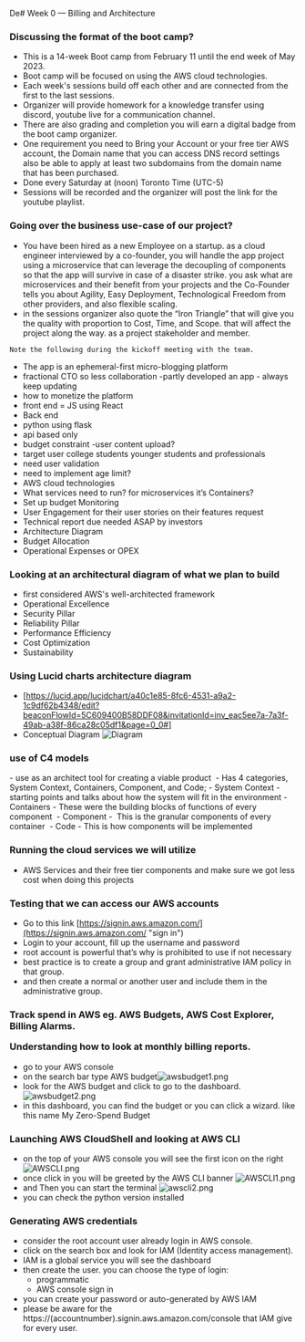 De# Week 0 — Billing and Architecture

<h3>Discussing the format of the boot camp?</h3>

- This is a 14-week Boot camp from February 11 until the end week of May 2023.
- Boot camp will be focused on using the AWS cloud technologies.
- Each week's sessions build off each other and are connected from the first to the last sessions.
- Organizer will provide homework for a knowledge transfer using discord, youtube live for a communication channel.
- There are also grading and completion you will earn a digital badge from the boot camp organizer.
- One requirement you need to Bring your Account or your free tier AWS account, the Domain name that you can access DNS record settings also be able to apply at least two subdomains from the domain name that has been purchased.
- Done every Saturday at (noon) Toronto Time (UTC-5)
- Sessions will be recorded and the organizer will post the link for the youtube playlist.

<h3>Going over the business use-case of our project?</h3>

- You have been hired as a new Employee on a startup. as a cloud engineer interviewed by a co-founder, you will handle the app project using a microservice that can leverage the decoupling of components so that the app will survive in case of a disaster strike. you ask what are microservices and their benefit from your projects and the Co-Founder tells you about Agility, Easy Deployment, Technological Freedom from other providers, and also flexible scaling.
- in the sessions organizer also quote the “Iron Triangle” that will give you the quality with proportion to Cost, Time, and Scope. that will affect the project along the way. as a project stakeholder and member.

`Note the following during the kickoff meeting with the team.`

- The app is an ephemeral-first micro-blogging platform
- fractional CTO so less collaboration -partly developed an app - always keep updating
- how to monetize the platform  
- front end = JS using React 
- Back end 
- python using flask 
- api based only 
- budget constraint -user content upload?
- target user college students younger students and professionals 
- need user validation 
- need to implement age limit? 
- AWS cloud technologies
- What services need to run? for microservices it’s Containers?
- Set up budget Monitoring
- User Engagement for their user stories on their features request
- Technical report due needed ASAP by investors
- Architecture Diagram
- Budget Allocation
- Operational Expenses or OPEX
    

<h3>Looking at an architectural diagram of what we plan to build</h3>

- first considered AWS's well-architected framework
- Operational Excellence
- Security Pillar
- Reliability Pillar
- Performance Efficiency
- Cost Optimization
- Sustainability

<h3>Using Lucid charts architecture diagram</h3>

- [https://lucid.app/lucidchart/a40c1e85-8fc6-4531-a9a2-1c9df62b4348/edit?beaconFlowId=5C609400B58DDF08&invitationId=inv_eac5ee7a-7a3f-49ab-a38f-86ca28c05df1&page=0_0#]
- Conceptual Diagram
![Diagram](https://user-images.githubusercontent.com/54564078/218749617-a21b2335-9c6d-403d-a4cd-356c2d25f413.png)

<h3> use of C4 models</h3>
- use as an architect tool for creating a viable product 
- Has 4 categories, System Context, Containers, Component, and Code;
- System Context - starting points and talks about how the system will fit in the environment
- Containers - These were the building blocks of functions of every component 
- Component -  This is the granular components of every container 
- Code - This is how components will be implemented 

<h3>Running the cloud services we will utilize</h3>

- AWS Services and their free tier components and make sure we got less cost when doing this projects

<h3>Testing that we can access our AWS accounts</h3>

- Go to this link [https://signin.aws.amazon.com/](https://signin.aws.amazon.com/ "sign in")
- Login to your account, fill up the username and password
- root account is powerful that’s why is prohibited to use if not necessary
- best practice is to create a group and grant administrative IAM policy in that group.
- and then create a normal or another user and include them in the administrative group.

<h3>Track spend in AWS eg. AWS Budgets, AWS Cost Explorer, Billing Alarms.

Understanding how to look at monthly billing reports.</h3>

- go to your AWS console
- on the search bar type AWS budget![awsbudget1.png](file:///home/aextecki/snap/joplin-desktop/30/.config/joplin-desktop/resources/caa94fd0494c4a0a81129af86cddba21.png)
- look for the AWS budget and click to go to the dashboard.![awsbudget2.png](file:///home/aextecki/snap/joplin-desktop/30/.config/joplin-desktop/resources/143352915e754db2a52fa35a10c6ba8e.png)
- in this dashboard, you can find the budget or you can click a wizard. like this name My Zero-Spend Budget

<h3>Launching AWS CloudShell and looking at AWS CLI</h3>

- on the top of your AWS console you will see the first icon on the right  ![AWSCLI.png](file:///home/aextecki/snap/joplin-desktop/30/.config/joplin-desktop/resources/7869d93f6ca7474eb695079ee2e97a49.png)
- once click in you will be greeted by the AWS CLI banner ![AWSCLI1.png](file:///home/aextecki/snap/joplin-desktop/30/.config/joplin-desktop/resources/16afb8a52acd4849a8a2a78e3ba6acdb.png)
- and Then you can start the terminal ![awscli2.png](file:///home/aextecki/snap/joplin-desktop/30/.config/joplin-desktop/resources/c4098f69b23f41388194158f0340f5c5.png)
- you can check the python version installed 

<h3>Generating AWS credentials</h3>

- consider the root account user already login in AWS console.
- click on the search box and look for IAM (Identity access management).
- IAM is a global service you will see the dashboard 
- then create the user. you can choose the type of login:
    - programmatic 
    - AWS console sign in
- you can create your password or auto-generated by AWS IAM
- please be aware for the https://(accountnumber).signin.aws.amazon.com/console that IAM give for every user.

